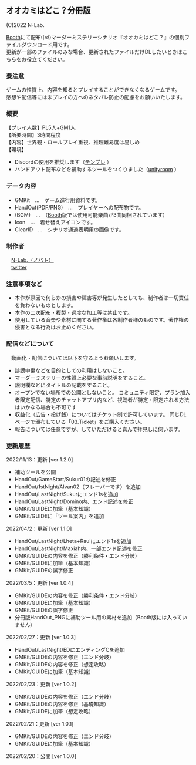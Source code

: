 ## オオカミはどこ？分冊版
(C)2022 N-Lab.  

[Booth](https://noael-lab.booth.pm/items/3612535)にて配布中のマーダーミステリーシナリオ『オオカミはどこ？』の個別ファイルダウンロード用です。  
更新が一部のファイルのみな場合、更新されたファイルだけDLしたいときはこちらをお役立てください。

### 要注意
ゲームの性質上、内容を知るとプレイすることができなくなるゲームです。  
感想や配信等には未プレイの方へのネタバレ防止の配慮をお願いいたします。

### 概要
【プレイ人数】PL5人+GM1人  
【所要時間】3時間程度  
【内容】世界観・ロールプレイ重視、推理難易度は易しめ  
【環境】
- Discordの使用を推奨します（[テンプレ](https://discord.new/ynwynjYNc4mZ) ）  
- ハンドアウト配布などを補助するツールをつくりました（[unityroom](https://unityroom.com/games/n_lab_www) ） 

### データ内容
- GMKit　…　ゲーム進行用資料です。
- HandOut(PDF/PNG)　…　プレイヤーへの配布物です。
- (BGM)　…　（[Booth](https://noael-lab.booth.pm/items/3612535)版では使用可能楽曲が3曲同梱されています）
- Icon　…　着せ替えアイコンです。
- ClearID　…　シナリオ通過表明用の画像です。

### 制作者
　[N-Lab.（ノバト）](https://noael-lab.info/)  
　[twitter](https://twitter.com/N_Lavigator)

### 注意事項など
- 本作が原因で何らかの損害や障害等が発生したとしても、制作者は一切責任を負わないものとします。
- 本作の二次配布・複製・過度な加工等は禁止です。
- 使用している音楽や素材に関する著作権は各制作者様のものです。著作権の侵害となる行為はお止めください。

### 配信などについて
　動画化・配信については以下を守るようお願いします。

- 誹謗中傷などを目的としての利用はしないこと。
- マーダーミステリーの性質上必要な事前説明をすること。
- 説明欄などにタイトルの記載をすること。
- オープンでない場所での公開としないこと。
コミュニティ限定、プラン加入者限定配信、特定のチャットアプリ内など、視聴者が特定・限定される方法はいかなる場合も不可です
- 収益化（広告・投げ銭）についてはチケット制で許可しています。  同じDLページで頒布している「03.Ticket」をご購入ください。
- 報告については任意ですが、していただけると喜んで拝見しに伺います。

### 更新履歴

2022/11/13：更新 [ver 1.2.0]
- 補助ツールを公開
- HandOut/GameStart/Sukur01の記述を修正
- HandOut/1stNight/Alvan02（フレーバーです）を追加
- HandOut/LastNight/Sukurにエンド1sを追加
- HandOut/LastNight/Domino内、エンド記述を修正
- GMKit/GUIDEに加筆（基本知識）
- GMKit/GUIDEに「ツール案内」を追加

2022/04/2：更新 [ver 1.1.0]
 
- HandOut/LastNight/Lheta+Raulにエンド1sを追加
- HandOut/LastNight/Maxiah内、一部エンド記述を修正
- GMKit/GUIDEの内容を修正（勝利条件・エンド分岐）
- GMKit/GUIDEに加筆（基本知識）
- GMKit/GUIDEの誤字修正

2022/03/5：更新 [ver 1.0.4]
 
- GMKit/GUIDEの内容を修正（勝利条件・エンド分岐）
- GMKit/GUIDEに加筆（基本知識）
- GMKit/GUIDEの誤字修正
- 分冊版HandOut_PNGに補助ツール用の素材を追加（Booth版には入っていません）

2022/02/27：更新 [ver 1.0.3]

- HandOut/LastNight/EDにエンディングCを追加
- GMKit/GUIDEの内容を修正（エンド分岐）
- GMKit/GUIDEの内容を修正（想定攻略）
- GMKit/GUIDEに加筆（基本知識）
 
2022/02/23：更新 [ver 1.0.2]

- GMKit/GUIDEの内容を修正（エンド分岐）
- GMKit/GUIDEの内容を修正（基礎知識）
- GMKit/GUIDEに加筆（想定攻略）

2022/02/21：更新 [ver 1.0.1]

- GMKit/GUIDEの内容を修正（エンド分岐）
- GMKit/GUIDEに加筆（基本知識）

2022/02/20：公開 [ver 1.0.0]
